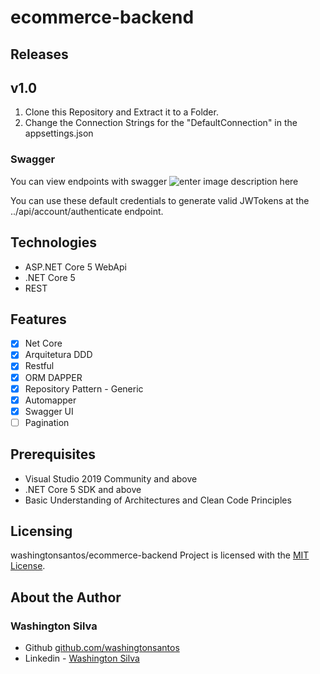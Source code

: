 # ecommerce-backend

## Releases

## v1.0

1. Clone this Repository and Extract it to a Folder.
3. Change the Connection Strings for the "DefaultConnection" in the appsettings.json

### Swagger
You can view endpoints with swagger
![enter image description here](https://i.hizliresim.com/WouTie.png)

You can use these default credentials to generate valid JWTokens at the ../api/account/authenticate endpoint.

## Technologies
- ASP.NET Core 5 WebApi
- .NET Core 5
- REST

## Features
- [x] Net Core
- [x] Arquitetura DDD
- [x] Restful
- [x] ORM DAPPER
- [x] Repository Pattern - Generic
- [x] Automapper
- [x] Swagger UI
- [ ] Pagination

## Prerequisites
- Visual Studio 2019 Community and above
- .NET Core 5 SDK and above
- Basic Understanding of Architectures and Clean Code Principles

## Licensing
washingtonsantos/ecommerce-backend Project is licensed with the [MIT License](https://github.com/sinantok/aspnetcore-webapi-template/blob/master/LICENSE).

## About the Author
### Washington Silva
- Github [github.com/washingtonsantos](https://github.com/washingtonsantos)
- Linkedin - [Washington Silva](https://www.linkedin.com/in/washington-silva-santos-067a2870/)
